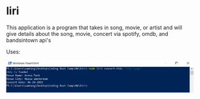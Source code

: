 # liri

This application is a program that takes in song, movie, or artist and will give details about the song, movie, concert via spotify, omdb, and bandsintown api's

Uses:

![concert-this](images/concert-this.PNG)